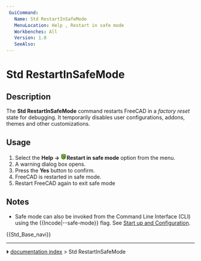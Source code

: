 ```yaml
---
 GuiCommand:
   Name: Std RestartInSafeMode
   MenuLocation: Help , Restart in safe mode
   Workbenches: All
   Version: 1.0
   SeeAlso: 
---
```


# Std RestartInSafeMode

## Description

The **Std RestartInSafeMode** command restarts FreeCAD in a *factory reset* state for debugging. It temporarily disables user configurations, addons, themes and other customizations.

## Usage

1.  Select the **Help → <img src="images/Std_RestartInSafeMode.svg" width=16px>Restart in safe mode** option from the menu.
2.  A warning dialog box opens.
3.  Press the **Yes** button to confirm.
4.  FreeCAD is restarted in safe mode.
5.  Restart FreeCAD again to exit safe mode

## Notes

-   Safe mode can also be invoked from the Command Line Interface (CLI) using the {{Incode|--safe-mode}} flag. See [Start up and Configuration](Start_up_and_Configuration.md).




 {{Std_Base_navi}}



---
⏵ [documentation index](../README.md) > Std RestartInSafeMode
